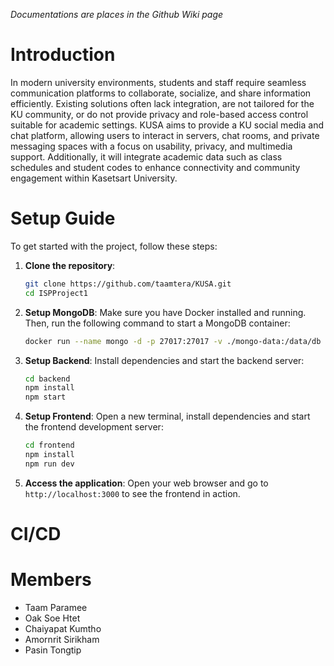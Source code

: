 _Documentations are places in the Github Wiki page_

# Introduction
In modern university environments, students and staff require seamless communication platforms to collaborate, socialize, and share information efficiently. Existing solutions often lack integration, are not tailored for the KU community, or do not provide privacy and role-based access control suitable for academic settings.
KUSA aims to provide a KU social media and chat platform, allowing users to interact in servers, chat rooms, and private messaging spaces with a focus on usability, privacy, and multimedia support. Additionally, it will integrate academic data such as class schedules and student codes to enhance connectivity and community engagement within Kasetsart University.

# Setup Guide
To get started with the project, follow these steps:

1. **Clone the repository**:
   ```bash
   git clone https://github.com/taamtera/KUSA.git
   cd ISPProject1
   ```

2. **Setup MongoDB**:
   Make sure you have Docker installed and running. Then, run the following command to start a MongoDB container:
   ```bash
   docker run --name mongo -d -p 27017:27017 -v ./mongo-data:/data/db mongo
   ```

3. **Setup Backend**:
   Install dependencies and start the backend server:
   ```bash
   cd backend
   npm install
   npm start
   ```

4. **Setup Frontend**:
   Open a new terminal, install dependencies and start the frontend development server:
   ```bash
   cd frontend
   npm install
   npm run dev
   ```

5. **Access the application**:
   Open your web browser and go to `http://localhost:3000` to see the frontend in action.

# CI/CD
###

# Members
- Taam Paramee
- Oak Soe Htet
- Chaiyapat Kumtho
- Amornrit Sirikham
- Pasin Tongtip

